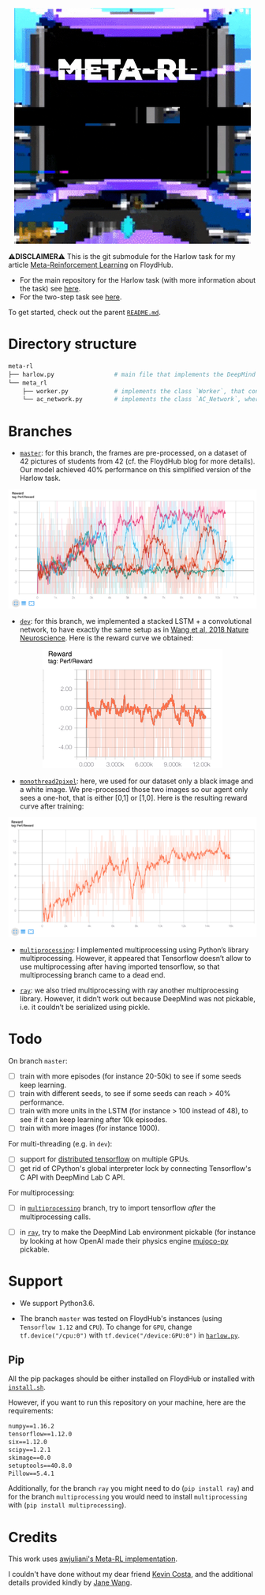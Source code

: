 <p align="center">
  <img src="/img/meta_rl_glitch.gif" alt="Harlow Task">
</p>

⚠**DISCLAIMER**⚠
This is the git submodule for the Harlow task for my article [Meta-Reinforcement Learning](https://blog.floydhub.com/author/michaeltrazzi/) on FloydHub.
- For the main repository for the Harlow task (with more information about the task) see [here](https://github.com/mtrazzi/harlow).
- For the two-step task see [here](https://github.com/mtrazzi/two-step-task).

To get started, check out the parent [`README.md`](https://github.com/mtrazzi/harlow#getting-started).

# Directory structure

``` bash
meta-rl
├── harlow.py                 # main file that implements the DeepMind Lab wrapper, processes the frames and run the trainings, initializing a DeepMind Lab environment.
└── meta_rl
    ├── worker.py             # implements the class `Worker`, that contains the method `work` to collect training data and `train` to train the networks on this training data.
    └── ac_network.py         # implements the class `AC_Network`, where we initialize all the networks & the loss function.
```

# Branches

- [`master`](https://github.com/mtrazzi/meta_rl): for this branch, the frames are pre-processed, on a dataset of 42 pictures of students from 42 (cf. the FloydHub blog for more details). Our model achieved 40% performance on this simplified version of the Harlow task.
<p align="center">
  <img src="/img/reward_cuve_5_seeds_42_images.png" alt="img/reward_cuve_5_seeds_42_images.png">
</p>

- [`dev`](https://github.com/mtrazzi/meta_rl/tree/dev): for this branch, we implemented a stacked LSTM + a convolutional network, to have exactly the same setup as in [Wang et al, 2018 Nature Neuroscience](https://www.nature.com/articles/s41593-018-0147-8). Here is the reward curve we obtained:

<p align="center">
  <img src="/img/conv_plus_stacked_lstm.png" alt="img/conv_plus_stacked_lstm.png">
</p>

- [`monothread2pixel`](https://github.com/mtrazzi/meta_rl/tree/monothread2pixel): here, we used for our dataset only a black image and a white image. We pre-processed those two images so our agent only sees a one-hot, that is either [0,1] or [1,0]. Here is the resulting reward curve after training:
<p align="center">
  <img src="/img/monothread2pixels.png" alt="img/monothread2pixels.png">
</p>

- [`multiprocessing`](https://github.com/mtrazzi/meta_rl/tree/multiprocessing): I implemented multiprocessing using Python’s library multiprocessing. However, it appeared that Tensorflow doesn’t allow to use multiprocessing after having imported tensorflow, so that multiprocessing branch came to a dead end.

- [`ray`](https://github.com/mtrazzi/meta_rl/tree/ray): we also tried multiprocessing with ray  another multiprocessing library. However, it didn’t work out because DeepMind was not pickable, i.e. it couldn’t be serialized using pickle.

# Todo

On branch `master`:
- [ ] train with more episodes (for instance 20-50k) to see if some seeds keep learning.
- [ ] train with different seeds, to see if some seeds can reach > 40% performance.
- [ ] train with more units in the LSTM (for instance > 100 instead of 48), to see if it can keep learning after 10k episodes.
- [ ] train with more images (for instance 1000).

For multi-threading (e.g. in `dev`):
- [ ] support for [distributed tensorflow](https://www.tensorflow.org/guide/distribute_strategy) on multiple GPUs.
- [ ] get rid of CPython's global interpreter lock by connecting Tensorflow's C API with DeepMind Lab C API.

For multiprocessing:
- [ ] in [`multiprocessing`](https://github.com/mtrazzi/meta_rl/tree/multiprocessing) branch, try to import tensorflow _after_ the multiprocessing calls.
- [ ] in [`ray`](https://github.com/mtrazzi/meta_rl/tree/ray), try to make the DeepMind Lab environment pickable (for instance by looking at how OpenAI made their physics engine [mujoco-py](https://github.com/openai/mujoco-py) pickable.


# Support

- We support Python3.6.

- The branch `master` was tested on FloydHub's instances (using `Tensorflow 1.12` and `CPU`). To change for `GPU`, change `tf.device("/cpu:0")` with `tf.device("/device:GPU:0")` in [`harlow.py`](https://github.com/mtrazzi/meta_rl/blob/master/harlow.py).

## Pip

All the pip packages should be either installed on FloydHub or installed with [`install.sh`](https://github.com/mtrazzi/harlow/blob/master/install.sh).

However, if you want to run this repository on your machine, here are the requirements:
```
numpy==1.16.2
tensorflow==1.12.0
six==1.12.0
scipy==1.2.1
skimage==0.0
setuptools==40.8.0
Pillow==5.4.1
```

Additionally, for the branch `ray` you might need to do (`pip install ray`) and for the branch `multiprocessing` you would need to install `multiprocessing` with (`pip install multiprocessing`).

# Credits

This work uses [awjuliani's Meta-RL implementation](https://github.com/awjuliani/Meta-RL).

I couldn't have done without my dear friend [Kevin Costa](https://github.com/kcosta42), and the additional details provided kindly by [Jane Wang](http://www.janexwang.com/).

